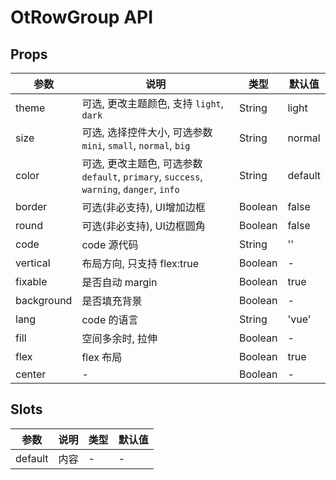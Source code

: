 # OtRowGroup API

## Props

| 参数 | 说明 | 类型 | 默认值 |
| --- | --- | --- | --- |
| theme | 可选, 更改主题颜色, 支持 `light`, `dark` | String | light |
| size | 可选, 选择控件大小, 可选参数 `mini`, `small`, `normal`, `big` | String | normal |
| color | 可选, 更改主题色, 可选参数 `default`, `primary`, `success`, `warning`, `danger`, `info` | String | default |
| border | 可选(非必支持), UI增加边框 | Boolean | false |
| round | 可选(非必支持), UI边框圆角 | Boolean | false |
| code | code 源代码 | String | '' |
| vertical | 布局方向, 只支持 flex:true | Boolean | - |
| fixable | 是否自动 margin | Boolean | true |
| background | 是否填充背景 | Boolean | - |
| lang | code 的语言 | String | 'vue' |
| fill | 空间多余时, 拉伸 | Boolean | - |
| flex | flex 布局 | Boolean | true |
| center | - | Boolean | - |

## Slots

| 参数 | 说明 | 类型 | 默认值 |
| --- | --- | --- | --- |
| default | 内容 | - | - |

